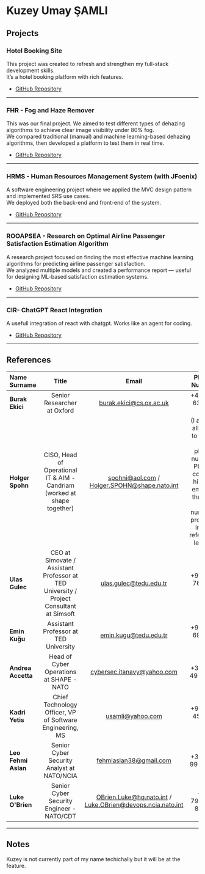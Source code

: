 
# **Kuzey Umay ŞAMLI**

## **Projects**
### **Hotel Booking Site**
This project was created to refresh and strengthen my full-stack development skills.  
It’s a hotel booking platform with rich features.

- [GitHub Repository](https://github.com/samliumay/hotel-booking-react)  

---

### **FHR - Fog and Haze Remover**
This was our final project. We aimed to test different types of dehazing algorithms to achieve clear image visibility under 80% fog.  
We compared traditional (manual) and machine learning-based dehazing algorithms, then developed a platform to test them in real time.

- [GitHub Repository](https://github.com/samliumay/FHR)

---

### **HRMS - Human Resources Management System (with JFoenix)**
A software engineering project where we applied the MVC design pattern and implemented SRS use cases.  
We deployed both the back-end and front-end of the system.

- [GitHub Repository](https://github.com/samliumay/HRMS)

---

### **ROOAPSEA - Research on Optimal Airline Passenger Satisfaction Estimation Algorithm**
A research project focused on finding the most effective machine learning algorithms for predicting airline passenger satisfaction.  
We analyzed multiple models and created a performance report — useful for designing ML-based satisfaction estimation systems.

- [GitHub Repository](https://github.com/samliumay/ROOAPSEA)

---

### **CIR- ChatGPT React Integration**
A usefull integration of react with chatgpt. Works like an agent for coding. 

- [GitHub Repository](https://github.com/samliumay/chatgpt-integration-react)

---

## **References**

| Name Surname | Title | Email | Phone Number | Reference/Recommendation Letter |
| :--- | :---: | :---: | :---: | :---: |
| **Burak Ekici** | Senior Researcher at Oxford | burak.ekici@cs.ox.ac.uk | +44 779 636 59 51 | [Reference Letter - Burak Ekici - University of Oxford](https://github.com/samliumay/samliumay/blob/main/CVs_and_Letters/Recommendation%20and%20Reference%20Letters/Reference%20Letter%20-%20Burak%20Ekici%20-%20University%20of%20Oxford.pdf) |
| **Holger Spohn** | CISO, Head of Operational IT & AIM - Candriam (worked at shape together) | spohni@aol.com / Holger.SPOHN@shape.nato.int | (I am not allowed to share his phone number. Please contact him via email or through the numbers provided in the reference letter.) | [Reference Letter - Holger Spohn - NATO](https://github.com/samliumay/samliumay/blob/main/CVs_and_Letters/Recommendation%20and%20Reference%20Letters/Reference%20Letter%20-%20Holger%20Spohn-) |
| **Ulas Gulec** | CEO at Simovate / Assistant Professor at TED University / Project Consultant at Simsoft | ulas.gulec@tedu.edu.tr | +90 535 765 60 01 | [Reference Letter - Ulas Gulec - TEDU](https://github.com/samliumay/samliumay/blob/main/CVs_and_Letters/Recommendation%20and%20Reference%20Letters/Reference%20Letter%20-%20Ulas%20Gulec%20-%20TEDU.pdf) |
| **Emin Kuğu** | Assistant Professor at TED University | emin.kugu@tedu.edu.tr | +90 530 692 27 83 | [Reference Letter - Emin Kuğu - TED University](https://github.com/samliumay/samliumay/blob/main/CVs_and_Letters/Recommendation%20and%20Reference%20Letters/Reference%20Letter%20-%20Emin%20KUGU%20-%20TED%20University.pdf) |
| **Andrea Accetta** | Head of Cyber Operations at SHAPE - NATO | cybersec.itanavy@yahoo.com | +32 490 49 99 63 | - |
| **Kadri Yetis** | Chief Technology Officer, VP of Software Engineering, MS | usamli@yahoo.com | +90 533 454 17 99 | - |
| **Leo Fehmi Aslan** | Senior Cyber Security Analyst at NATO/NCIA | fehmiaslan38@gmail.com | +34 649 99 84 12 | - |
| **Luke O'Brien** | Senior Cyber Security Engineer - NATO/CDT | OBrien.Luke@hq.nato.int / Luke.OBrien@devops.ncia.nato.int | +44 7975 94 86 98 | - |
---

## Notes
Kuzey is not currently part of my name techichally but it will be at the feature.

